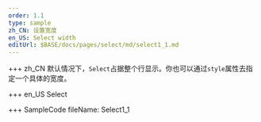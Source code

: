 ```yaml
--- 
order: 1.1
type: sample
zh_CN: 设置宽度
en_US: Select width
editUrl: $BASE/docs/pages/select/md/select1_1.md
---
```


+++ zh_CN
默认情况下，<Code>Select</Code>占据整个行显示。你也可以通过<Code>style</Code>属性去指定一个具体的宽度。

+++ en_US
Select

+++ SampleCode
fileName: Select1_1
